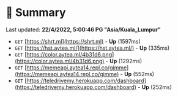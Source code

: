 # 📖 Summary
Last updated: **22/4/2022, 5:00:46 PG "Asia/Kuala_Lumpur"**

- `GET` [https://shrt.ml](https://shrt.ml) - **Up** (1597ms)
- `GET` [https://hst.aytea.ml/](https://hst.aytea.ml/) - **Up** (335ms)
- `GET` [https://color.aytea.ml/4b31d6.png](https://color.aytea.ml/4b31d6.png) - **Up** (1292ms)
- `GET` [https://memeapi.aytea14.repl.co/gimme](https://memeapi.aytea14.repl.co/gimme) - **Up** (552ms)
- `GET` [https://teledrivemy.herokuapp.com/dashboard](https://teledrivemy.herokuapp.com/dashboard) - **Up** (252ms)
